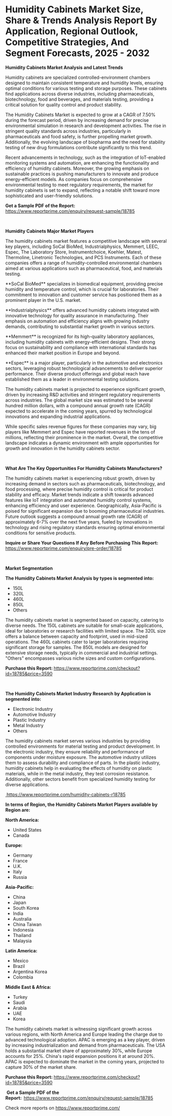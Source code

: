 <p><h1>Humidity Cabinets Market Size, Share & Trends Analysis Report By Application, Regional Outlook, Competitive Strategies, And Segment Forecasts, 2025 - 2032</h1></p><p><strong>Humidity Cabinets Market Analysis and Latest Trends</strong></p>
<p><p>Humidity cabinets are specialized controlled-environment chambers designed to maintain consistent temperature and humidity levels, ensuring optimal conditions for various testing and storage purposes. These cabinets find applications across diverse industries, including pharmaceuticals, biotechnology, food and beverages, and materials testing, providing a critical solution for quality control and product stability.</p><p>The Humidity Cabinets Market is expected to grow at a CAGR of 7.50% during the forecast period, driven by increasing demand for precise environmental simulation in research and development activities. The rise in stringent quality standards across industries, particularly in pharmaceuticals and food safety, is further propelling market growth. Additionally, the evolving landscape of biopharma and the need for stability testing of new drug formulations contribute significantly to this trend.</p><p>Recent advancements in technology, such as the integration of IoT-enabled monitoring systems and automation, are enhancing the functionality and efficiency of humidity cabinets. Moreover, the growing emphasis on sustainable practices is pushing manufacturers to innovate and produce energy-efficient models. As companies focus on comprehensive environmental testing to meet regulatory requirements, the market for humidity cabinets is set to expand, reflecting a notable shift toward more sophisticated and user-friendly solutions.</p></p>
<p><strong>Get a Sample PDF of the Report:&nbsp;</strong> <a href="https://www.reportprime.com/enquiry/request-sample/18785?utm_campaign=3525&utm_medium=2&utm_source=Github&utm_content=ia&utm_term=19032025&utm_id=humidity-cabinets">https://www.reportprime.com/enquiry/request-sample/18785</a></p>
<p>&nbsp;</p>
<p><strong>Humidity Cabinets Major Market Players</strong></p>
<p><p>The humidity cabinets market features a competitive landscape with several key players, including SoCal BioMed, Industrialphysics, Memmert, LEEC, Espec, The Laboratory Store, Instrumentchoice, Koehler, Matest, Thermoline, Linetronic Technologies, and PCS Instruments. Each of these companies offers a range of humidity-controlled environmental chambers aimed at various applications such as pharmaceutical, food, and materials testing.</p><p>**SoCal BioMed** specializes in biomedical equipment, providing precise humidity and temperature control, which is crucial for laboratories. Their commitment to innovation and customer service has positioned them as a prominent player in the U.S. market.</p><p>**Industrialphysics** offers advanced humidity cabinets integrated with innovative technology for quality assurance in manufacturing. Their emphasis on automation and efficiency aligns with growing industry demands, contributing to substantial market growth in various sectors.</p><p>**Memmert** is recognized for its high-quality laboratory appliances, including humidity cabinets with energy-efficient designs. Their strong focus on sustainability and compliance with international standards has enhanced their market position in Europe and beyond.</p><p>**Espec** is a major player, particularly in the automotive and electronics sectors, leveraging robust technological advancements to deliver superior performance. Their diverse product offerings and global reach have established them as a leader in environmental testing solutions.</p><p>The humidity cabinets market is projected to experience significant growth, driven by increasing R&D activities and stringent regulatory requirements across industries. The global market size was estimated to be several hundred million dollars, with a compound annual growth rate (CAGR) expected to accelerate in the coming years, spurred by technological innovations and expanding industrial applications.</p><p>While specific sales revenue figures for these companies may vary, big players like Memmert and Espec have reported revenues in the tens of millions, reflecting their prominence in the market. Overall, the competitive landscape indicates a dynamic environment with ample opportunities for growth and innovation in the humidity cabinets sector.</p></p>
<p>&nbsp;</p>
<p><strong>What Are The Key Opportunities For Humidity Cabinets Manufacturers?</strong></p>
<p><p>The humidity cabinets market is experiencing robust growth, driven by increasing demand in sectors such as pharmaceuticals, biotechnology, and food processing, where precise humidity control is critical for product stability and efficacy. Market trends indicate a shift towards advanced features like IoT integration and automated humidity control systems, enhancing efficiency and user experience. Geographically, Asia-Pacific is poised for significant expansion due to booming pharmaceutical industries. Future outlook suggests a compound annual growth rate (CAGR) of approximately 6-7% over the next five years, fueled by innovations in technology and rising regulatory standards ensuring optimal environmental conditions for sensitive products.</p></p>
<p><strong>Inquire or Share Your Questions If Any Before Purchasing This Report:</strong> <a href="https://www.reportprime.com/enquiry/pre-order/18785?utm_campaign=3525&utm_medium=2&utm_source=Github&utm_content=ia&utm_term=19032025&utm_id=humidity-cabinets">https://www.reportprime.com/enquiry/pre-order/18785</a></p>
<p>&nbsp;</p>
<p><strong>Market Segmentation</strong></p>
<p><strong>The Humidity Cabinets Market Analysis by types is segmented into:</strong></p>
<p><ul><li>150L</li><li>320L</li><li>460L</li><li>850L</li><li>Others</li></ul></p>
<p><p>The humidity cabinets market is segmented based on capacity, catering to diverse needs. The 150L cabinets are suitable for small-scale applications, ideal for laboratories or research facilities with limited space. The 320L size offers a balance between capacity and footprint, used in mid-sized operations. The 460L cabinets cater to larger laboratories requiring significant storage for samples. The 850L models are designed for extensive storage needs, typically in commercial and industrial settings. "Others" encompasses various niche sizes and custom configurations.</p></p>
<p><strong>Purchase this Report:&nbsp;</strong><a href="https://www.reportprime.com/checkout?id=18785&price=3590&utm_campaign=3525&utm_medium=2&utm_source=Github&utm_content=ia&utm_term=19032025&utm_id=humidity-cabinets">https://www.reportprime.com/checkout?id=18785&price=3590</a></p>
<p>&nbsp;</p>
<p><strong>The Humidity Cabinets Market Industry Research by Application is segmented into:</strong></p>
<p><ul><li>Electronic Industry</li><li>Automotive Industry</li><li>Plastic Industry</li><li>Metal Industry</li><li>Others</li></ul></p>
<p><p>The humidity cabinets market serves various industries by providing controlled environments for material testing and product development. In the electronic industry, they ensure reliability and performance of components under moisture exposure. The automotive industry utilizes them to assess durability and compliance of parts. In the plastic industry, humidity cabinets help in evaluating the effects of humidity on plastic materials, while in the metal industry, they test corrosion resistance. Additionally, other sectors benefit from specialized humidity testing for diverse applications.</p></p>
<p><a href="https://www.reportprime.com/humidity-cabinets-r18785?utm_campaign=3525&utm_medium=2&utm_source=Github&utm_content=ia&utm_term=19032025&utm_id=humidity-cabinets">&nbsp;https://www.reportprime.com/humidity-cabinets-r18785</a></p>
<p><strong>In terms of Region, the Humidity Cabinets Market Players available by Region are:</strong></p>
<p>
    <p> <strong> North America: </strong>
        <ul>
            <li>United States</li>
            <li>Canada</li>
        </ul>
        </p> 
    <p> <strong> Europe: </strong>
        <ul>
            <li>Germany</li>
            <li>France</li>
            <li>U.K.</li>
            <li>Italy</li>
            <li>Russia</li>
        </ul>
        </p> 
    <p> <strong> Asia-Pacific: </strong>
        <ul>
            <li>China</li>
            <li>Japan</li>
            <li>South Korea</li>
            <li>India</li>
            <li>Australia</li>
            <li>China Taiwan</li>
            <li>Indonesia</li>
            <li>Thailand</li>
            <li>Malaysia</li>
        </ul>
        </p> 
    <p> <strong> Latin America: </strong>
        <ul>
            <li>Mexico</li>
            <li>Brazil</li>
            <li>Argentina Korea</li>
            <li>Colombia</li>
        </ul>
        </p> 
    <p> <strong> Middle East & Africa: </strong>
        <ul>
            <li>Turkey</li>
            <li>Saudi</li>
            <li>Arabia</li>
            <li>UAE</li>
            <li>Korea</li>
        </ul>
    </p>
    </p>
<p><p>The humidity cabinets market is witnessing significant growth across various regions, with North America and Europe leading the charge due to advanced technological adoption. APAC is emerging as a key player, driven by increasing industrialization and demand from pharmaceuticals. The USA holds a substantial market share of approximately 30%, while Europe accounts for 25%. China's rapid expansion positions it at around 20%. APAC is expected to dominate the market in the coming years, projected to capture 30% of the market share.</p></p>
<p><strong>Purchase this Report: </strong><a href="https://www.reportprime.com/checkout?id=18785&price=3590&utm_campaign=3525&utm_medium=2&utm_source=Github&utm_content=ia&utm_term=19032025&utm_id=humidity-cabinets">https://www.reportprime.com/checkout?id=18785&price=3590</a></p>
<p>&nbsp;<strong>Get a Sample PDF of the Report:&nbsp;&nbsp;</strong><a href="https://www.reportprime.com/enquiry/request-sample/18785?utm_campaign=3525&utm_medium=2&utm_source=Github&utm_content=ia&utm_term=19032025&utm_id=humidity-cabinets">https://www.reportprime.com/enquiry/request-sample/18785</a></p>
<p><strong></strong></p>
<p>Check more reports on <a href="https://www.reportprime.com/?utm_campaign=3525&utm_medium=2&utm_source=Github&utm_content=ia&utm_term=19032025&utm_id=humidity-cabinets">https://www.reportprime.com/</a></p>